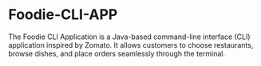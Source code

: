 # Foodie-CLI-APP
The Foodie CLI Application is a Java-based command-line interface (CLI) application inspired by Zomato. It allows customers to choose restaurants, browse dishes, and place orders seamlessly through the terminal.
